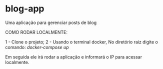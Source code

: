 # blog-app

Uma aplicação para gerenciar posts de blog

COMO RODAR LOCALMENTE:

1 - Clone o projeto;
2 - Usando o terminal docker, No diretório raiz digite o comando: <i>docker-compose up</i>

Em seguida ele irá rodar a aplicação e informará o IP para acessar localmente.




